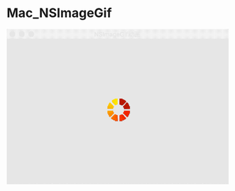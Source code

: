 # Mac_NSImageGif
<img src="https://github.com/zhengwei931102/Mac_NSImageGif/blob/master/NSImageGif.gif" width="500">
